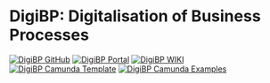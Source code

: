 # DigiBP: Digitalisation of Business Processes

[![DigiBP GitHub](https://img.shields.io/badge/DigiBP-GitHub-lightgrey.svg)](https://github.com/DigiBP)
[![DigiBP Portal](https://img.shields.io/badge/DigiBP-Portal-brightgreen.svg)](https://digibp.github.io)
[![DigiBP WIKI](https://img.shields.io/badge/DigiBP-WIKI-yellow.svg)](https://github.com/DigiBP/digibp.github.io/wiki)
[![DigiBP Camunda Template](https://img.shields.io/badge/DigiBP-Camunda%20Template-red.svg)](https://github.com/DigiBP/digibp-camunda-template)
[![DigiBP Camunda Examples](https://img.shields.io/badge/DigiBP-Camunda%20Examples-blue.svg)](https://github.com/DigiBP/digibp-camunda-examples)
